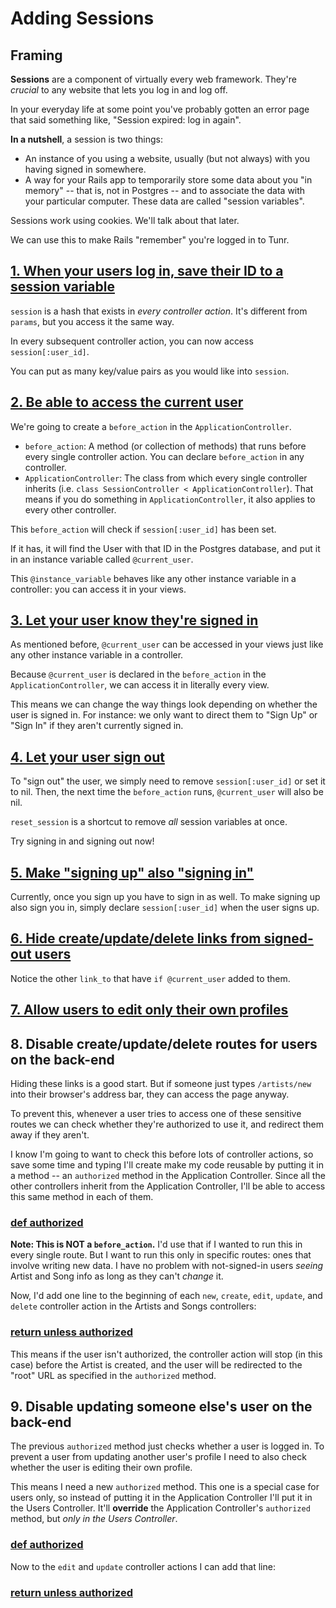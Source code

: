 # Adding Sessions

## Framing

**Sessions** are a component of virtually every web framework. They're *crucial* to any website that lets you log in and log off.

In your everyday life at some point you've probably gotten an error page that said something like, "Session expired: log in again".

**In a nutshell**, a session is two things:
- An instance of you using a website, usually (but not always) with you having signed in somewhere.
- A way for your Rails app to temporarily store some data about you "in memory" -- that is, not in Postgres -- and to associate the data with your particular computer. These data are called "session variables".

Sessions work using cookies. We'll talk about that later.

We can use this to make Rails "remember" you're logged in to Tunr.

## [1. When your users log in, save their ID to a session variable](https://github.com/ga-wdi-exercises/tunr_rails_users/commit/633497f11da5d8a204a33f4e1b91cb72cd3de2fa#diff-d5241d488259f32ecbe2f636133e5ddaR12)

`session` is a hash that exists in *every controller action*. It's different from `params`, but you access it the same way.

In every subsequent controller action, you can now access `session[:user_id]`.

You can put as many key/value pairs as you would like into `session`.

## [2. Be able to access the current user](https://github.com/ga-wdi-exercises/tunr_rails_users/commit/633497f11da5d8a204a33f4e1b91cb72cd3de2fa#diff-55c5b7aecfb519d0e4880eaf2788eb6eR5)

We're going to create a `before_action` in the `ApplicationController`.

- `before_action`: A method (or collection of methods) that runs before every single controller action. You can declare `before_action` in any controller.
- `ApplicationController`: The class from which every single controller inherits (i.e. `class SessionController < ApplicationController`). That means if you do something in `ApplicationController`, it also applies to every other controller.

This `before_action` will check if `session[:user_id]` has been set.

If it has, it will find the User with that ID in the Postgres database, and put it in an instance variable called `@current_user`.

This `@instance_variable` behaves like any other instance variable in a controller: you can access it in your views.

## [3. Let your user know they're signed in](https://github.com/ga-wdi-exercises/tunr_rails_users/commit/633497f11da5d8a204a33f4e1b91cb72cd3de2fa#diff-9599427925097c3c66f26ac1e0de5cadR12)

As mentioned before, `@current_user` can be accessed in your views just like any other instance variable in a controller.

Because `@current_user` is declared in the `before_action` in the `ApplicationController`, we can access it in literally every view.

This means we can change the way things look depending on whether the user is signed in. For instance: we only want to direct them to "Sign Up" or "Sign In" if they aren't currently signed in.

## [4. Let your user sign out](https://github.com/ga-wdi-exercises/tunr_rails_users/commit/633497f11da5d8a204a33f4e1b91cb72cd3de2fa#diff-d5241d488259f32ecbe2f636133e5ddaR26)

To "sign out" the user, we simply need to remove `session[:user_id]` or set it to nil. Then, the next time the `before_action` runs, `@current_user` will also be nil.

`reset_session` is a shortcut to remove *all* session variables at once.

Try signing in and signing out now!

## [5. Make "signing up" also "signing in"](https://github.com/ga-wdi-exercises/tunr_rails_users/commit/633497f11da5d8a204a33f4e1b91cb72cd3de2fa#diff-4e05ad0d64e6100656b63ad1e78f32c5R13)

Currently, once you sign up you have to sign in as well. To make signing up also sign you in, simply declare `session[:user_id]` when the user signs up.

## [6. Hide create/update/delete links from signed-out users](https://github.com/ga-wdi-exercises/tunr_rails_users/commit/633497f11da5d8a204a33f4e1b91cb72cd3de2fa#diff-aa5b918dd696155038a63e2700090eafR1)

Notice the other `link_to` that have `if @current_user` added to them.

## [7. Allow users to edit only their own profiles](https://github.com/ga-wdi-exercises/tunr_rails_users/commit/633497f11da5d8a204a33f4e1b91cb72cd3de2fa#diff-c7c9a522f39f5d8cd9b512cd928b2d14R1)

## 8. Disable create/update/delete routes for users on the back-end

Hiding these links is a good start. But if someone just types `/artists/new` into their browser's address bar, they can access the page anyway.

To prevent this, whenever a user tries to access one of these sensitive routes we can check whether they're authorized to use it, and redirect them away if they aren't.

I know I'm going to want to check this before lots of controller actions, so save some time and typing I'll create make my code reusable by putting it in a method -- an `authorized` method in the Application Controller. Since all the other controllers inherit from the Application Controller, I'll be able to access this same method in each of them.

### [def authorized](https://github.com/ga-wdi-exercises/tunr_rails_users/commit/633497f11da5d8a204a33f4e1b91cb72cd3de2fa#diff-55c5b7aecfb519d0e4880eaf2788eb6eR16)

**Note: This is NOT a `before_action`.** I'd use that if I wanted to run this in every single route. But I want to run this only in specific routes: ones that involve writing new data. I have no problem with not-signed-in users *seeing* Artist and Song info as long as they can't *change* it.

Now, I'd add one line to the beginning of each `new`, `create`, `edit`, `update`, and `delete` controller action in the Artists and Songs controllers:

### [return unless authorized](https://github.com/ga-wdi-exercises/tunr_rails_users/commit/633497f11da5d8a204a33f4e1b91cb72cd3de2fa#diff-5890a028f3f16dc4a2fe5a61c1fcdd89R9)

This means if the user isn't authorized, the controller action will stop (in this case) before the Artist is created, and the user will be redirected to the "root" URL as specified in the `authorized` method.

## 9. Disable updating someone else's user on the back-end

The previous `authorized` method just checks whether a user is logged in. To prevent a user from updating another user's profile I need to also check whether the user is editing their own profile.

This means I need a new `authorized` method. This one is a special case for users only, so instead of putting it in the Application Controller I'll put it in the Users Controller. It'll **override** the Application Controller's `authorized` method, but *only in the Users Controller*.

### [def authorized](https://github.com/ga-wdi-exercises/tunr_rails_users/commit/633497f11da5d8a204a33f4e1b91cb72cd3de2fa#diff-4e05ad0d64e6100656b63ad1e78f32c5R38)

Now to the `edit` and `update` controller actions I can add that line:

### [return unless authorized](https://github.com/ga-wdi-exercises/tunr_rails_users/commit/633497f11da5d8a204a33f4e1b91cb72cd3de2fa#diff-4e05ad0d64e6100656b63ad1e78f32c5R22)
